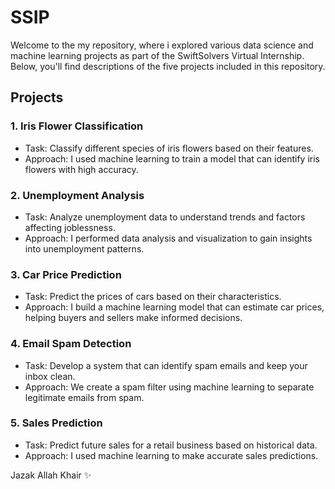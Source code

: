 # SSIP 

Welcome to the my repository, where i explored various data science and machine learning projects as part of the SwiftSolvers Virtual Internship. Below, you'll find descriptions of the five projects included in this repository.

## Projects

### 1. Iris Flower Classification
- Task: Classify different species of iris flowers based on their features.
- Approach: I used machine learning to train a model that can identify iris flowers with high accuracy.

### 2. Unemployment Analysis
- Task: Analyze unemployment data to understand trends and factors affecting joblessness.
- Approach: I performed data analysis and visualization to gain insights into unemployment patterns.

### 3. Car Price Prediction
- Task: Predict the prices of cars based on their characteristics.
- Approach: I build a machine learning model that can estimate car prices, helping buyers and sellers make informed decisions.

### 4. Email Spam Detection
- Task: Develop a system that can identify spam emails and keep your inbox clean.
- Approach: We create a spam filter using machine learning to separate legitimate emails from spam.

### 5. Sales Prediction
- Task: Predict future sales for a retail business based on historical data.
- Approach: I used machine learning to make accurate sales predictions.
 

Jazak Allah Khair ✨
